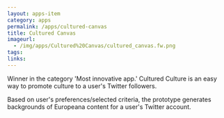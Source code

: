 ```yaml
---
layout: apps-item
category: apps
permalink: /apps/cultured-canvas
title: Cultured Canvas 
imageurl:
  - /img/apps/Cultured%20Canvas/cultured_canvas.fw.png
tags:
links:
---
```


Winner in the category 'Most innovative app.' Cultured Culture is an easy way to promote culture to a user's Twitter followers.

Based on user's preferences/selected criteria, the prototype generates backgrounds of Europeana content for a user's Twitter account.
